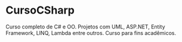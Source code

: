 # CursoCSharp
Curso completo de C# e OO. Projetos com UML, ASP.NET, Entity Framework, LINQ, Lambda entre outros. Curso para fins acadêmicos.
